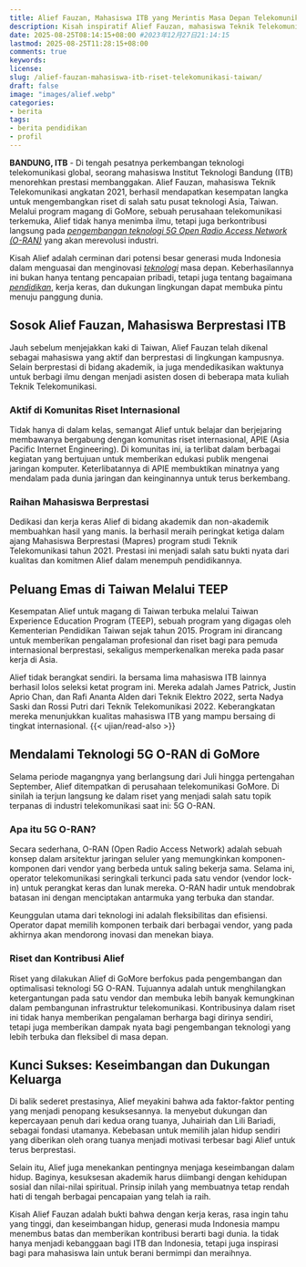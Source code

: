 ```yaml
---
title: Alief Fauzan, Mahasiswa ITB yang Merintis Masa Depan Telekomunikasi 5G di Taiwan
description: Kisah inspiratif Alief Fauzan, mahasiswa Teknik Telekomunikasi ITB, yang berhasil menembus program magang bergengsi di Taiwan untuk mengembangkan riset teknologi 5G O-RAN. Sebuah potret generasi muda Indonesia yang siap bersaing di panggung global.
date: 2025-08-25T08:14:15+08:00 #2023年12月27日21:14:15
lastmod: 2025-08-25T11:28:15+08:00 
comments: true
keywords: 
license: 
slug: /alief-fauzan-mahasiswa-itb-riset-telekomunikasi-taiwan/
draft: false 
image: "images/alief.webp"
categories:
- berita
tags:
- berita pendidikan
- profil
---
```

**BANDUNG, ITB** - Di tengah pesatnya perkembangan teknologi telekomunikasi global, seorang mahasiswa Institut Teknologi Bandung (ITB) menorehkan prestasi membanggakan. Alief Fauzan, mahasiswa Teknik Telekomunikasi angkatan 2021, berhasil mendapatkan kesempatan langka untuk mengembangkan riset di salah satu pusat teknologi Asia, Taiwan. Melalui program magang di GoMore, sebuah perusahaan telekomunikasi terkemuka, Alief tidak hanya menimba ilmu, tetapi juga berkontribusi langsung pada *[pengembangan teknologi 5G Open Radio Access Network (O-RAN)](/alief-fauzan-mahasiswa-itb-riset-telekomunikasi-taiwan/)* yang akan merevolusi industri.

Kisah Alief adalah cerminan dari potensi besar generasi muda Indonesia dalam menguasai dan menginovasi *[teknologi](/categories/tech/)* masa depan. Keberhasilannya ini bukan hanya tentang pencapaian pribadi, tetapi juga tentang bagaimana *[pendidikan](/categories/pendidikan/)*, kerja keras, dan dukungan lingkungan dapat membuka pintu menuju panggung dunia.

## Sosok Alief Fauzan, Mahasiswa Berprestasi ITB

Jauh sebelum menjejakkan kaki di Taiwan, Alief Fauzan telah dikenal sebagai mahasiswa yang aktif dan berprestasi di lingkungan kampusnya. Selain berprestasi di bidang akademik, ia juga mendedikasikan waktunya untuk berbagi ilmu dengan menjadi asisten dosen di beberapa mata kuliah Teknik Telekomunikasi.

### Aktif di Komunitas Riset Internasional

Tidak hanya di dalam kelas, semangat Alief untuk belajar dan berjejaring membawanya bergabung dengan komunitas riset internasional, APIE (Asia Pacific Internet Engineering). Di komunitas ini, ia terlibat dalam berbagai kegiatan yang bertujuan untuk memberikan edukasi publik mengenai jaringan komputer. Keterlibatannya di APIE membuktikan minatnya yang mendalam pada dunia jaringan dan keinginannya untuk terus berkembang.

### Raihan Mahasiswa Berprestasi

Dedikasi dan kerja keras Alief di bidang akademik dan non-akademik membuahkan hasil yang manis. Ia berhasil meraih peringkat ketiga dalam ajang Mahasiswa Berprestasi (Mapres) program studi Teknik Telekomunikasi tahun 2021. Prestasi ini menjadi salah satu bukti nyata dari kualitas dan komitmen Alief dalam menempuh pendidikannya.

## Peluang Emas di Taiwan Melalui TEEP

Kesempatan Alief untuk magang di Taiwan terbuka melalui Taiwan Experience Education Program (TEEP), sebuah program yang digagas oleh Kementerian Pendidikan Taiwan sejak tahun 2015. Program ini dirancang untuk memberikan pengalaman profesional dan riset bagi para pemuda internasional berprestasi, sekaligus memperkenalkan mereka pada pasar kerja di Asia.

Alief tidak berangkat sendiri. Ia bersama lima mahasiswa ITB lainnya berhasil lolos seleksi ketat program ini. Mereka adalah James Patrick, Justin Aprio Chan, dan Rafi Ananta Alden dari Teknik Elektro 2022, serta Nadya Saski dan Rossi Putri dari Teknik Telekomunikasi 2022. Keberangkatan mereka menunjukkan kualitas mahasiswa ITB yang mampu bersaing di tingkat internasional.
{{< ujian/read-also >}}

## Mendalami Teknologi 5G O-RAN di GoMore

Selama periode magangnya yang berlangsung dari Juli hingga pertengahan September, Alief ditempatkan di perusahaan telekomunikasi GoMore. Di sinilah ia terjun langsung ke dalam riset yang menjadi salah satu topik terpanas di industri telekomunikasi saat ini: 5G O-RAN.

### Apa itu 5G O-RAN?

Secara sederhana, O-RAN (Open Radio Access Network) adalah sebuah konsep dalam arsitektur jaringan seluler yang memungkinkan komponen-komponen dari vendor yang berbeda untuk saling bekerja sama. Selama ini, operator telekomunikasi seringkali terkunci pada satu vendor (vendor lock-in) untuk perangkat keras dan lunak mereka. O-RAN hadir untuk mendobrak batasan ini dengan menciptakan antarmuka yang terbuka dan standar.

Keunggulan utama dari teknologi ini adalah fleksibilitas dan efisiensi. Operator dapat memilih komponen terbaik dari berbagai vendor, yang pada akhirnya akan mendorong inovasi dan menekan biaya.

### Riset dan Kontribusi Alief

Riset yang dilakukan Alief di GoMore berfokus pada pengembangan dan optimalisasi teknologi 5G O-RAN. Tujuannya adalah untuk menghilangkan ketergantungan pada satu vendor dan membuka lebih banyak kemungkinan dalam pembangunan infrastruktur telekomunikasi. Kontribusinya dalam riset ini tidak hanya memberikan pengalaman berharga bagi dirinya sendiri, tetapi juga memberikan dampak nyata bagi pengembangan teknologi yang lebih terbuka dan fleksibel di masa depan.

## Kunci Sukses: Keseimbangan dan Dukungan Keluarga

Di balik sederet prestasinya, Alief meyakini bahwa ada faktor-faktor penting yang menjadi penopang kesuksesannya. Ia menyebut dukungan dan kepercayaan penuh dari kedua orang tuanya, Juhairiah dan Lili Bariadi, sebagai fondasi utamanya. Kebebasan untuk memilih jalan hidup sendiri yang diberikan oleh orang tuanya menjadi motivasi terbesar bagi Alief untuk terus berprestasi.

Selain itu, Alief juga menekankan pentingnya menjaga keseimbangan dalam hidup. Baginya, kesuksesan akademik harus diimbangi dengan kehidupan sosial dan nilai-nilai spiritual. Prinsip inilah yang membuatnya tetap rendah hati di tengah berbagai pencapaian yang telah ia raih.

Kisah Alief Fauzan adalah bukti bahwa dengan kerja keras, rasa ingin tahu yang tinggi, dan keseimbangan hidup, generasi muda Indonesia mampu menembus batas dan memberikan kontribusi berarti bagi dunia. Ia tidak hanya menjadi kebanggaan bagi ITB dan Indonesia, tetapi juga inspirasi bagi para mahasiswa lain untuk berani bermimpi dan meraihnya.